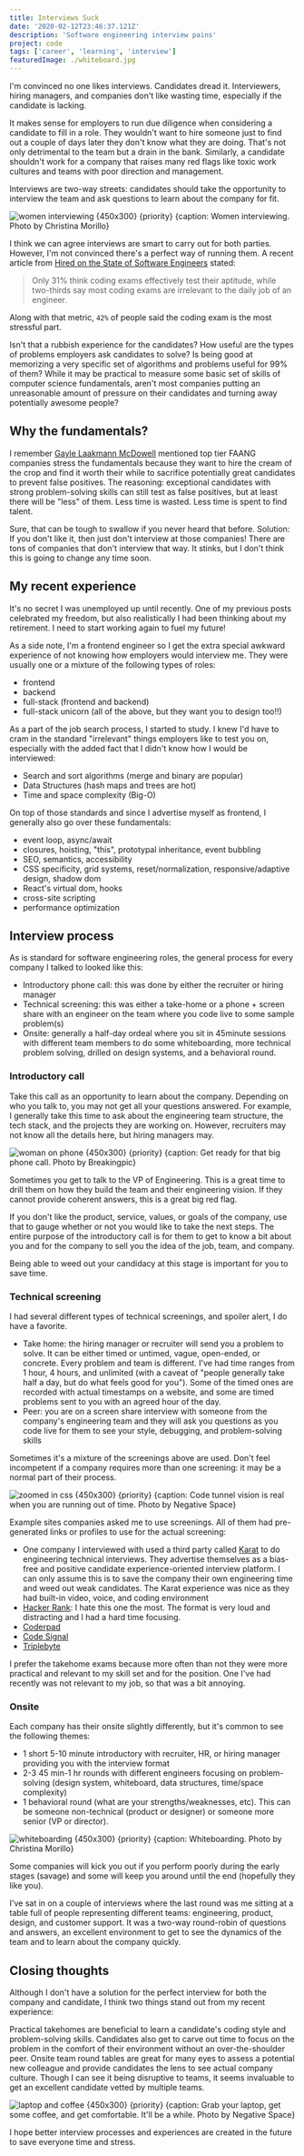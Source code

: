 ```yaml
---
title: Interviews Suck
date: '2020-02-12T23:46:37.121Z'
description: 'Software engineering interview pains'
project: code
tags: ['career', 'learning', 'interview']
featuredImage: ./whiteboard.jpg
---
```


I'm convinced no one likes interviews. Candidates dread it. Interviewers, hiring managers, and companies don't like wasting time, especially if the candidate is lacking.

It makes sense for employers to run due diligence when considering a candidate to fill in a role. They wouldn't want to hire someone just to find out a couple of days later they don't know what they are doing. That's not only detrimental to the team but a drain in the bank. Similarly, a candidate shouldn't work for a company that raises many red flags like toxic work cultures and teams with poor direction and management.

Interviews are two-way streets: candidates should take the opportunity to interview the team and ask questions to learn about the company for fit.

![women interviewing {450x300} {priority} {caption: Women interviewing. Photo by Christina Morillo}](women-interview.jpg)

I think we can agree interviews are smart to carry out for both parties. However, I'm not convinced there's a perfect way of running them. A recent article from [Hired on the State of Software Engineers](https://hired.com/page/state-of-software-engineers/) stated:

> Only 31% think coding exams effectively test their aptitude, while two-thirds say most coding exams are irrelevant to the daily job of an engineer.

Along with that metric, `42%` of people said the coding exam is the most stressful part.

Isn't that a rubbish experience for the candidates? How useful are the types of problems employers ask candidates to solve? Is being good at memorizing a very specific set of algorithms and problems useful for 99% of them? While it may be practical to measure some basic set of skills of computer science fundamentals, aren't most companies putting an unreasonable amount of pressure on their candidates and turning away potentially awesome people?

## Why the fundamentals?

I remember [Gayle Laakmann McDowell](https://crackingthecodinginterview.com) mentioned top tier FAANG companies stress the fundamentals because they want to hire the cream of the crop and find it worth their while to sacrifice potentially great candidates to prevent false positives. The reasoning: exceptional candidates with strong problem-solving skills can still test as false positives, but at least there will be "less" of them. Less time is wasted. Less time is spent to find talent.

Sure, that can be tough to swallow if you never heard that before. Solution: If you don't like it, then just don't interview at those companies! There are tons of companies that don't interview that way. It stinks, but I don't think this is going to change any time soon.

## My recent experience

It's no secret I was unemployed up until recently. One of my previous posts celebrated my freedom, but also realistically I had been thinking about my retirement. I need to start working again to fuel my future!

As a side note, I'm a frontend engineer so I get the extra special awkward experience of not knowing how employers would interview me. They were usually one or a mixture of the following types of roles:

- frontend
- backend
- full-stack (frontend and backend)
- full-stack unicorn (all of the above, but they want you to design too!!)

As a part of the job search process, I started to study. I knew I'd have to cram in the standard "irrelevant" things employers like to test you on, especially with the added fact that I didn't know how I would be interviewed:

- Search and sort algorithms (merge and binary are popular)
- Data Structures (hash maps and trees are hot)
- Time and space complexity (Big-O)

On top of those standards and since I advertise myself as frontend, I generally also go over these fundamentals:

- event loop, async/await
- closures, hoisting, "this", prototypal inheritance, event bubbling
- SEO, semantics, accessibility
- CSS specificity, grid systems, reset/normalization, responsive/adaptive design, shadow dom
- React's virtual dom, hooks
- cross-site scripting
- performance optimization

## Interview process

As is standard for software engineering roles, the general process for every company I talked to looked like this:

- Introductory phone call: this was done by either the recruiter or hiring manager
- Technical screening: this was either a take-home or a phone + screen share with an engineer on the team where you code live to some sample problem(s)
- Onsite: generally a half-day ordeal where you sit in 45minute sessions with different team members to do some whiteboarding, more technical problem solving, drilled on design systems, and a behavioral round.

### Introductory call

Take this call as an opportunity to learn about the company. Depending on who you talk to, you may not get all your questions answered. For example, I generally take this time to ask about the engineering team structure, the tech stack, and the projects they are working on. However, recruiters may not know all the details here, but hiring managers may.

![woman on phone {450x300} {priority} {caption: Get ready for that big phone call. Photo by Breakingpic}](woman-phone.jpg)

Sometimes you get to talk to the VP of Engineering. This is a great time to drill them on how they build the team and their engineering vision. If they cannot provide coherent answers, this is a great big red flag.

If you don't like the product, service, values, or goals of the company, use that to gauge whether or not you would like to take the next steps. The entire purpose of the introductory call is for them to get to know a bit about you and for the company to sell you the idea of the job, team, and company.

Being able to weed out your candidacy at this stage is important for you to save time.

### Technical screening

I had several different types of technical screenings, and spoiler alert, I do have a favorite.

- Take home: the hiring manager or recruiter will send you a problem to solve. It can be either timed or untimed, vague, open-ended, or concrete. Every problem and team is different. I've had time ranges from 1 hour, 4 hours, and unlimited (with a caveat of "people generally take half a day, but do what feels good for you"). Some of the timed ones are recorded with actual timestamps on a website, and some are timed problems sent to you with an agreed hour of the day.
- Peer: you are on a screen share interview with someone from the company's engineering team and they will ask you questions as you code live for them to see your style, debugging, and problem-solving skills

Sometimes it's a mixture of the screenings above are used. Don't feel incompetent if a company requires more than one screening: it may be a normal part of their process.

![zoomed in css {450x300} {priority} {caption: Code tunnel vision is real when you are running out of time. Photo by Negative Space}](css.jpg)

Example sites companies asked me to use screenings. All of them had pre-generated links or profiles to use for the actual screening:

- One company I interviewed with used a third party called [Karat](https://karat.com/) to do engineering technical interviews. They advertise themselves as a bias-free and positive candidate experience-oriented interview platform. I can only assume this is to save the company their own engineering time and weed out weak candidates. The Karat experience was nice as they had built-in video, voice, and coding environment
- [Hacker Rank](https://www.hackerrank.com/): I hate this one the most. The format is very loud and distracting and I had a hard time focusing.
- [Coderpad](https://coderpad.io/)
- [Code Signal](https://codesignal.com)
- [Triplebyte](https://triplebyte.com/)

I prefer the takehome exams because more often than not they were more practical and relevant to my skill set and for the position. One I've had recently was not relevant to my job, so that was a bit annoying.

### Onsite

Each company has their onsite slightly differently, but it's common to see the following themes:

- 1 short 5-10 minute introductory with recruiter, HR, or hiring manager providing you with the interview format
- 2-3 45 min-1 hr rounds with different engineers focusing on problem-solving (design system, whiteboard, data structures, time/space complexity)
- 1 behavioral round (what are your strengths/weaknesses, etc). This can be someone non-technical (product or designer) or someone more senior (VP or director).

![whiteboarding {450x300} {priority} {caption: Whiteboarding. Photo by Christina Morillo}](whiteboard.jpg)

Some companies will kick you out if you perform poorly during the early stages (savage) and some will keep you around until the end (hopefully they like you).

I've sat in on a couple of interviews where the last round was me sitting at a table full of people representing different teams: engineering, product, design, and customer support. It was a two-way round-robin of questions and answers, an excellent environment to get to see the dynamics of the team and to learn about the company quickly.

## Closing thoughts

Although I don't have a solution for the perfect interview for both the company and candidate, I think two things stand out from my recent experience:

Practical takehomes are beneficial to learn a candidate's coding style and problem-solving skills. Candidates also get to carve out time to focus on the problem in the comfort of their environment without an over-the-shoulder peer.
Onsite team round tables are great for many eyes to assess a potential new colleague and provide candidates the lens to see actual company culture. Though I can see it being disruptive to teams, it seems invaluable to get an excellent candidate vetted by multiple teams.

![laptop and coffee {450x300} {priority} {caption: Grab your laptop, get some coffee, and get comfortable. It'll be a while. Photo by Negative Space}](laptop-coffee.jpg)

I hope better interview processes and experiences are created in the future to save everyone time and stress.
